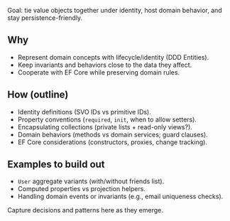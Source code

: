 Goal: tie value objects together under identity, host domain behavior, and stay persistence-friendly.

## Why
- Represent domain concepts with lifecycle/identity (DDD Entities).
- Keep invariants and behaviors close to the data they affect.
- Cooperate with EF Core while preserving domain rules.

## How (outline)
- Identity definitions (SVO IDs vs primitive IDs).
- Property conventions (`required`, `init`, when to allow setters).
- Encapsulating collections (private lists + read-only views?).
- Domain behaviors (methods vs domain services; guard clauses).
- EF Core considerations (constructors, proxies, change tracking).

## Examples to build out
- `User` aggregate variants (with/without friends list).
- Computed properties vs projection helpers.
- Handling domain events or invariants (e.g., email uniqueness checks).

Capture decisions and patterns here as they emerge.
